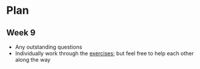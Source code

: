 # Plan
## Week 9

* Any outstanding questions
* Individually work through the [exercises](exercises.md); but feel free to help each other along the way
